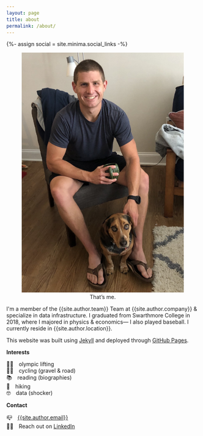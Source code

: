 ```yaml
---
layout: page
title: about
permalink: /about/
---
```

{%- assign social = site.minima.social_links -%}

<figure class="about-picture"><img src="/assets/media/IMG_3238.jpg" alt="" title="Matt Palmer">
<figcaption><center>That’s me.</center></figcaption></figure>

I'm a member of the {{site.author.team}} Team at {{site.author.company}} & specialize in data infrastructure. I graduated from Swarthmore College in 2018, where I majored in physics & economics— I also played baseball. I currently reside in {{site.author.location}}.

This website was built using [Jekyll](https://jekyllrb.com/) and deployed through [GitHub Pages](https://pages.github.com/).

**Interests**

🏋️‍♀️&emsp;olympic lifting \
🚴‍♂️&emsp;cycling (gravel & road) \
📚&emsp;reading (biographies) \
🥾&emsp;hiking \
🤓&emsp;data (shocker)

**Contact**

📪&emsp;[{{site.author.email}}](mailto:{{site.author.email}})\
👨‍💼&emsp;Reach out on [LinkedIn](https://www.linkedin.com/in/{{social.linkedin}})
